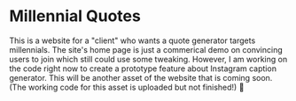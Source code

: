 # Millennial Quotes

This is a website for a "client" who wants a quote generator targets millennials. The site's home page is just a commerical demo on convincing users to join which still could use some tweaking. However, I am working on the code right now to create a prototype feature about Instagram caption generator. This will be another asset of the website that is coming soon. (The working code for this asset is uploaded but not finished!) 🤗 
